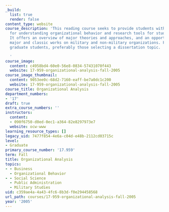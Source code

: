 ```yaml
---
_build:
  list: true
  render: false
content_type: website
course_description: 'This reading course seeks to provide students with frameworks
  for understanding organizational behavior and research tools for studying them.
  It offers an overview of major theories and approaches, and an opportunity to discuss
  major and classic works on military and non-military organizations. For advanced
  graduate students, preferably those selecting a dissertation topic.

  '
course_image:
  content: c4958bd4-60e0-56e8-0834-57431070f443
  website: 17-959-organizational-analysis-fall-2005
course_image_thumbnail:
  content: 9053ee0c-68d2-7160-eaff-be7a0dc1c200
  website: 17-959-organizational-analysis-fall-2005
course_title: Organizational Analysis
department_numbers:
- '17'
draft: true
extra_course_numbers: ''
instructors:
  content:
  - 090f6750-d0ed-0ec1-a364-82e8297973e7
  website: ocw-www
learning_resource_types: []
legacy_uid: 7477f854-4e6a-c04d-e48b-2112cd03715c
level:
- Graduate
primary_course_number: '17.959'
term: Fall
title: Organizational Analysis
topics:
- - Business
  - Organizational Behavior
- - Social Science
  - Public Administration
  - Military Studies
uid: c359ae4a-4a43-4fc6-8b3d-f0e294458568
url_path: courses/17-959-organizational-analysis-fall-2005
year: '2005'
---
```

